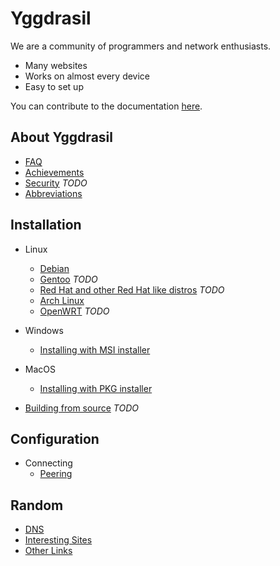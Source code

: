 # Yggdrasil

We are a community of programmers and network enthusiasts.
- Many websites
- Works on almost every device
- Easy to set up

You can contribute to the documentation [here](https://github.com/Octonet45/docs).

## About Yggdrasil
- [FAQ](faq.md)
- [Achievements](achievements.md)
- [Security](security.md) *TODO*
- [Abbreviations](abbreviations.md)

## Installation
- Linux
  - [Debian](installation/debian.md)
  - [Gentoo](installation/gentoo.md) *TODO*
  - [Red Hat and other Red Hat like distros](installation/red_hat.md) *TODO*
  - [Arch Linux](installation/arch.md)
  - [OpenWRT](installation/openwrt.md) *TODO*
- Windows
  - [Installing with MSI installer](installation/windows.md)
- MacOS
  - [Installing with PKG installer](installation/macos.md)

- [Building from source](installation/source.md) *TODO*

## Configuration
- Connecting
  - [Peering](configuration/peering.md)

## Random
- [DNS](random/dns.md)
- [Interesting Sites](random/sites.md)
- [Other Links](random/links.md)
